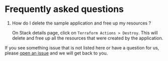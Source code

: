 # Frequently asked questions

1. How do I delete the sample application and free up my resources ?

   On Stack details page, click on `Terraform Actions > Destroy`. This will delete and free up all the resources that were created by the application.

If you see something issue that is not listed here or have a question for us, please [open an issue](https://github.com/oracle/terraform-oci-networking/issues/new) and we will get back to you.
